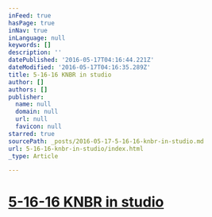 ```yaml
---
inFeed: true
hasPage: true
inNav: true
inLanguage: null
keywords: []
description: ''
datePublished: '2016-05-17T04:16:44.221Z'
dateModified: '2016-05-17T04:16:35.289Z'
title: 5-16-16 KNBR in studio
author: []
authors: []
publisher:
  name: null
  domain: null
  url: null
  favicon: null
starred: true
sourcePath: _posts/2016-05-17-5-16-16-knbr-in-studio.md
url: 5-16-16-knbr-in-studio/index.html
_type: Article

---
```

# [5-16-16 KNBR in studio][0]

[0]: https://audioboom.com/boos/4571716-5-16-kerry-keating-talks-billy-donovan-and-the-western-conference-finals